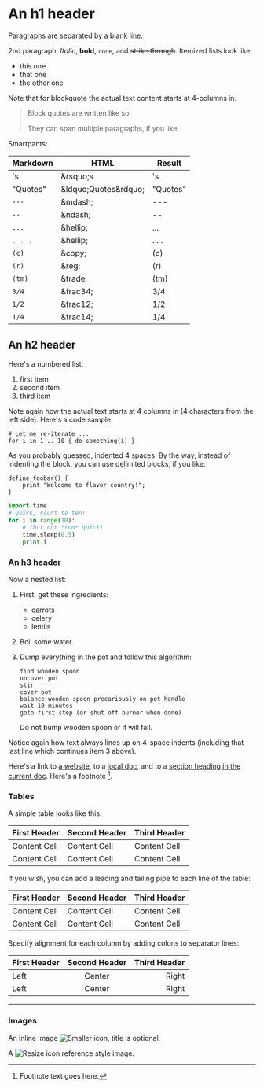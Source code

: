 An h1 header
============

Paragraphs are separated by a blank line.

2nd paragraph. *Italic*, **bold**, `code`,  and ~~strike through~~. Itemized lists
look like:

  * this one
  * that one
  * the other one

Note that for blockquote the actual text content starts at 4-columns in.

> Block quotes are
> written like so.
>
> They can span multiple paragraphs,
> if you like.

Smartpants:

Markdown     | HTML                         | Result
------------ | -------------                | ------------
's           | &amp;rsquo;s                 | 's
"Quotes"     | &amp;ldquo;Quotes&amp;rdquo; | "Quotes"
`---`        | &amp;mdash;                  | ---
`--`         | &amp;ndash;                  | --
`...`        | &amp;hellip;                 | ...
`. . .`      | &amp;hellip;                 | . . .
`(c)`        | &amp;copy;                   | (c)
`(r)`        | &amp;reg;                    | (r)
`(tm)`       | &amp;trade;                  | (tm)
`3/4`        | &amp;frac34;                 | 3/4
`1/2`        | &amp;frac12;                 | 1/2
`1/4`        | &amp;frac14;                 | 1/4

An h2 header
------------

Here's a numbered list:

 1. first item
 2. second item
 3. third item

Note again how the actual text starts at 4 columns in (4 characters
from the left side). Here's a code sample:

    # Let me re-iterate ...
    for i in 1 .. 10 { do-something(i) }

As you probably guessed, indented 4 spaces. By the way, instead of
indenting the block, you can use delimited blocks, if you like:

```
define foobar() {
    print "Welcome to flavor country!";
}
```


```python
import time
# Quick, count to ten!
for i in range(10):
    # (but not *too* quick)
    time.sleep(0.5)
    print i
```

### An h3 header ###

Now a nested list:

 1. First, get these ingredients:

      * carrots
      * celery
      * lentils

 2. Boil some water.

 3. Dump everything in the pot and follow
    this algorithm:

        find wooden spoon
        uncover pot
        stir
        cover pot
        balance wooden spoon precariously on pot handle
        wait 10 minutes
        goto first step (or shut off burner when done)

    Do not bump wooden spoon or it will fall.

Notice again how text always lines up on 4-space indents (including
that last line which continues item 3 above).

Here's a link to [a website](http://foo.bar), to a [local
doc](local-doc.html), and to a [section heading in the current
doc](#an-h2-header). Here's a footnote [^1].

[^1]: Footnote text goes here.

### Tables

A simple table looks like this:

First Header | Second Header | Third Header
------------ | ------------- | ------------
Content Cell | Content Cell  | Content Cell
Content Cell | Content Cell  | Content Cell

If you wish, you can add a leading and tailing pipe to each line of the table:

| First Header | Second Header | Third Header |
| ------------ | ------------- | ------------ |
| Content Cell | Content Cell  | Content Cell |
| Content Cell | Content Cell  | Content Cell |

Specify alignment for each column by adding colons to separator lines:

First Header | Second Header | Third Header
:----------- | :-----------: | -----------:
Left         | Center        | Right
Left         | Center        | Right

***

### Images

An inline image ![Smaller icon](http://25.io/smaller/favicon.ico "Title here"), title is optional.

A ![Resize icon][2] reference style image.

[2]: http://resizesafari.com/favicon.ico "Title"
